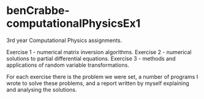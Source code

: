 benCrabbe-computationalPhysicsEx1
=================================

3rd year Computational Physics assignments.

Exercise 1 - numerical matrix inversion algorithms.
Exercise 2 - numerical solutions to partial differential equations.
Exercise 3 - methods and applications of random variable transformations.

For each exercise there is the problem we were set, a number of programs I wrote to solve these problems, and a report written by myself explaining and analysing the solutions.

